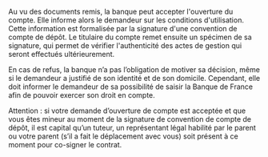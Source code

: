 
Au vu des documents remis, la banque peut accepter l'ouverture du compte. Elle informe alors le demandeur sur les conditions d'utilisation. Cette information est formalisée par la signature d'une convention de compte de dépôt. Le titulaire du compte remet ensuite un spécimen de sa signature, qui permet de vérifier l'authenticité des actes de gestion qui seront effectués ultérieurement.

En cas de refus, la banque n’a pas l’obligation de motiver sa décision, même si le demandeur a justifié de son identité et de son domicile. Cependant, elle doit informer le demandeur de sa possibilité de saisir la Banque de France afin de pouvoir exercer son droit en compte.

Attention : si votre demande d’ouverture de compte est acceptée et que vous êtes mineur au moment de la signature de convention de compte de dépôt, il est capital qu’un tuteur, un
représentant légal habilité par le parent ou votre parent (s’il a fait le déplacement avec vous) soit présent à ce moment pour co-signer le contrat.